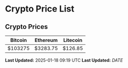 # Crypto Price List

## Crypto Prices
| Bitcoin | Ethereum | Litecoin |
| ------- | -------- | -------- |
| $103275 | $3283.75 | $126.85 |
**Last Updated:** 2025-01-18 09:19 UTC
**Last Updated:** $DATE$
